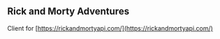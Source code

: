 ## Rick and Morty Adventures

Client for [https://rickandmortyapi.com/](https://rickandmortyapi.com/)
